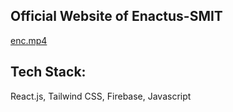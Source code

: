 ## Official Website of Enactus-SMIT

[enc.mp4](https://github.com/abhrajitray77/Enactus-smit-final/assets/67530432/b160660a-d241-4e2f-90ad-a7484cbdadb5)

## Tech Stack:
React.js, Tailwind CSS, Firebase, Javascript
